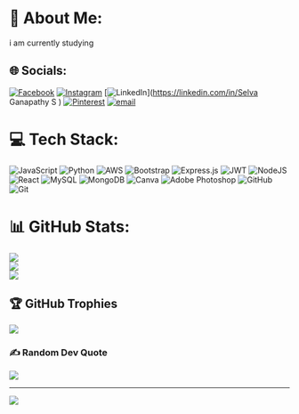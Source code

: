 # 💫 About Me:
i am currently studying<br>


## 🌐 Socials:
[![Facebook](https://img.shields.io/badge/Facebook-%231877F2.svg?logo=Facebook&logoColor=white)](https://facebook.com/selva143) [![Instagram](https://img.shields.io/badge/Instagram-%23E4405F.svg?logo=Instagram&logoColor=white)](https://instagram.com/itz_selva__143) [![LinkedIn](https://img.shields.io/badge/LinkedIn-%230077B5.svg?logo=linkedin&logoColor=white)](https://linkedin.com/in/Selva Ganapathy S  ) [![Pinterest](https://img.shields.io/badge/Pinterest-%23E60023.svg?logo=Pinterest&logoColor=white)](https://pinterest.com/selva143) [![email](https://img.shields.io/badge/Email-D14836?logo=gmail&logoColor=white)](mailto:selvaganapathy.sakthivel@gmail.com) 

# 💻 Tech Stack:
![JavaScript](https://img.shields.io/badge/javascript-%23323330.svg?style=for-the-badge&logo=javascript&logoColor=%23F7DF1E) ![Python](https://img.shields.io/badge/python-3670A0?style=for-the-badge&logo=python&logoColor=ffdd54) ![AWS](https://img.shields.io/badge/AWS-%23FF9900.svg?style=for-the-badge&logo=amazon-aws&logoColor=white) ![Bootstrap](https://img.shields.io/badge/bootstrap-%238511FA.svg?style=for-the-badge&logo=bootstrap&logoColor=white) ![Express.js](https://img.shields.io/badge/express.js-%23404d59.svg?style=for-the-badge&logo=express&logoColor=%2361DAFB) ![JWT](https://img.shields.io/badge/JWT-black?style=for-the-badge&logo=JSON%20web%20tokens) ![NodeJS](https://img.shields.io/badge/node.js-6DA55F?style=for-the-badge&logo=node.js&logoColor=white) ![React](https://img.shields.io/badge/react-%2320232a.svg?style=for-the-badge&logo=react&logoColor=%2361DAFB) ![MySQL](https://img.shields.io/badge/mysql-4479A1.svg?style=for-the-badge&logo=mysql&logoColor=white) ![MongoDB](https://img.shields.io/badge/MongoDB-%234ea94b.svg?style=for-the-badge&logo=mongodb&logoColor=white) ![Canva](https://img.shields.io/badge/Canva-%2300C4CC.svg?style=for-the-badge&logo=Canva&logoColor=white) ![Adobe Photoshop](https://img.shields.io/badge/adobe%20photoshop-%2331A8FF.svg?style=for-the-badge&logo=adobe%20photoshop&logoColor=white) ![GitHub](https://img.shields.io/badge/github-%23121011.svg?style=for-the-badge&logo=github&logoColor=white) ![Git](https://img.shields.io/badge/git-%23F05033.svg?style=for-the-badge&logo=git&logoColor=white)
# 📊 GitHub Stats:
![](https://github-readme-stats.vercel.app/api?username=SelvaganapathySakthivel&theme=dark&hide_border=false&include_all_commits=false&count_private=false)<br/>
![](https://nirzak-streak-stats.vercel.app/?user=SelvaganapathySakthivel&theme=dark&hide_border=false)<br/>
![](https://github-readme-stats.vercel.app/api/top-langs/?username=SelvaganapathySakthivel&theme=dark&hide_border=false&include_all_commits=false&count_private=false&layout=compact)

## 🏆 GitHub Trophies
![](https://github-profile-trophy.vercel.app/?username=SelvaganapathySakthivel&theme=radical&no-frame=false&no-bg=true&margin-w=4)

### ✍️ Random Dev Quote
![](https://quotes-github-readme.vercel.app/api?type=horizontal&theme=radical)

---
[![](https://visitcount.itsvg.in/api?id=SelvaganapathySakthivel&icon=0&color=0)](https://visitcount.itsvg.in)

<!-- Proudly created with GPRM ( https://gprm.itsvg.in ) -->
